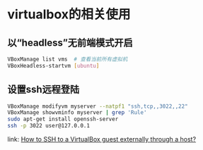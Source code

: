 # virtualbox的相关使用

## 以“headless”无前端模式开启

```bash
VBoxManage list vms  # 查看当前所有虚拟机
VBoxHeadless-startvm [ubuntu]
```

## 设置ssh远程登陆

```bash
VBoxManage modifyvm myserver --natpf1 "ssh,tcp,,3022,,22"
VBoxManage showvminfo myserver | grep 'Rule'
sudo apt-get install openssh-server
ssh -p 3022 user@127.0.0.1
```

link: [How to SSH to a VirtualBox guest externally through a host?](https://stackoverflow.com/questions/5906441/how-to-ssh-to-a-virtualbox-guest-externally-through-a-host?utm_medium=organic&utm_source=google_rich_qa&utm_campaign=google_rich_qa)


